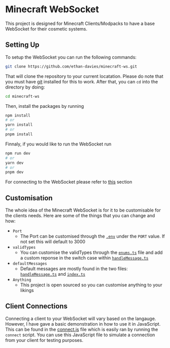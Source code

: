 # Minecraft WebSocket
This project is designed for Minecraft Clients/Modpacks to have a base WebSocket for their cosmetic systems.

## Setting Up
To setup the WebSocket you can run the following commands:
```bash
git clone https://github.com/ethan-davies/minecraft-ws.git
```

That will clone the repository to your current locatation. Please do note that you must have [git](https://git-scm.com/book/en/v2/Getting-Started-Installing-Git) installed for this to work. After that, you can `cd` into the directory by doing:

```bash
cd minecraft-ws
```

Then, install the packages by running
```bash
npm install
# or
yarn install
# or 
pnpm install
```

Finnaly, if you would like to run the WebSocket run
```bash
npm run dev
# or
yarn dev
# or
pnpm dev
```

For connecting to the WebSocket please refer to [this](https://github.com/ethan-davies/minecraft-ws?tab=readme-ov-file#client-connections) section 

## Customisation
The whole idea of the Minecraft WebSocket is for it to be customisable for the clients needs. Here are some of the things that you can change and how:

- `Port`
    - The Port can be customised through the [`.env`](https://github.com/ethan-davies/minecraft-ws/blob/master/.env) under the `PORT` value. If not set this will default to 3000
- `validTypes`
    - You can customise the validTypes through the [`enums.ts`](https://github.com/ethan-davies/minecraft-ws/blob/master/src/websocket/enums.ts) file and add a custom reponse in the switch case within [`handleMessage.ts`](https://github.com/ethan-davies/minecraft-ws/blob/master/src/websocket/handleMessage.ts) 
- `defaultMessages`
    - Default messages are mostly found in the two files: [`handleMessage.ts`](https://github.com/ethan-davies/minecraft-ws/blob/master/src/websocket/handleMessage.ts) and [`index.ts`](https://github.com/ethan-davies/minecraft-ws/blob/master/src/index.ts)
- `Anything`
    - This project is open sourced so you can customise anything to your likings


## Client Connections
Connecting a client to your WebSocket will vary based on the langauge. However, I have gave a basic demonstration in how to use it in JavaScript. This can be found in the [connect.js](https://github.com/ethan-davies/minecraft-ws/blob/master/src/client/connect.js) file which is easily ran by running the `connect` script. You can use this JavaScript file to simulate a connection from your client for testing purposes. 